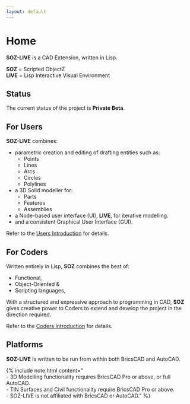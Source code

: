 ```yaml
---
layout: default
---
```


# Home

**SOZ-LIVE** is a CAD Extension, written in Lisp.

**SOZ** = Scripted ObjectZ  
**LIVE** = Lisp Interactive Visual Environment  


## Status

The current status of the project is **Private Beta**.  


## For Users

**SOZ-LIVE** combines:

- parametric creation and editing of drafting entities such as:
  - Points
  - Lines
  - Arcs
  - Circles
  - Polylines 
- a 3D Solid modeller for:
  - Parts
  - Features
  - Assemblies
- a Node-based user interface (UI), **LIVE**, for iterative modelling.
- and a consistent Graphical User Interface (GUI).  

Refer to the [Users Introduction](/users/docs/intro.html) for details.


## For Coders

Written entirely in Lisp, **SOZ** combines the best of:

- Functional, 
- Object-Oriented & 
- Scripting languages, 

With a structured and expressive approach to programming in CAD, **SOZ** gives creative power to Coders to extend and develop the project in the direction required.  

Refer to the [Coders Introduction](/coders/docs/intro.html) for details.


## Platforms

**SOZ-LIVE** is written to be run from within both BricsCAD and AutoCAD.


{% include note.html content="<br>- 3D Modelling functionality requires BricsCAD Pro or above, or full AutoCAD.<br>- TIN Surfaces and Civil functionality require BricsCAD Pro or above.<br>- SOZ-LIVE is not affiliated with BricsCAD or AutoCAD." %}